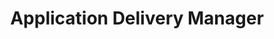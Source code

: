 ---
title: Application Delivery Manager
weight: 700
draft: false
url: /nginx-management-suite/adm/
cascade:
    doctypes: ["beta"]
---